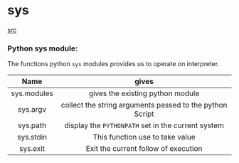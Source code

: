 # sys

[src](https://www.journaldev.com/17243/python-sys-module#python-sysgetrefcount)


### Python sys module:

The functions python `sys` modules provides us to operate on interpreter.

| Name | gives  |
|:-----:|:-----:|
|sys.modules| gives the existing python module |
|sys.argv | collect the string arguments passed to the python Script|
|sys.path| display the `PYTHONPATH` set in the current system|
|sys.stdin| This function use to take value|
|sys.exit| Exit the current follow of execution|
